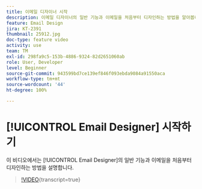 ```yaml
---
title: 이메일 디자이너 시작
description: 이메일 디자이너의 일반 기능과 이메일을 처음부터 디자인하는 방법을 알아봅니다.
feature: Email Design
jira: KT-2391
thumbnail: 25912.jpg
doc-type: feature video
activity: use
team: TM
exl-id: 298fa9c5-153b-4886-9324-82d2651060ab
role: User, Developer
level: Beginner
source-git-commit: 943599bd7ce139ef846f093ebda9084a91550aca
workflow-type: tm+mt
source-wordcount: '44'
ht-degree: 100%

---
```


# [!UICONTROL Email Designer] 시작하기

이 비디오에서는 [!UICONTROL Email Designer]의 일반 기능과 이메일을 처음부터 디자인하는 방법을 설명합니다.

>[!VIDEO](https://video.tv.adobe.com/v/25912?learn=on){transcript=true}

